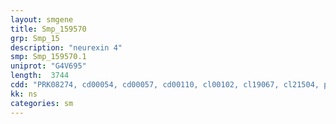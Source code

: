 ```yaml
---
layout: smgene
title: Smp_159570
grp: Smp_15
description: "neurexin 4"
smp: Smp_159570.1
uniprot: "G4V695"
length:  3744
cdd: "PRK08274, cd00054, cd00057, cd00110, cl00102, cl19067, cl21504, pfam00008, pfam00754, pfam02210, smart00231, smart00282"
kk: ns
categories: sm
---
```

